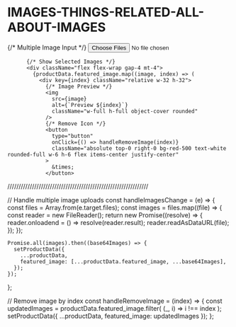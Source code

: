 # IMAGES-THINGS-RELATED-ALL-ABOUT-IMAGES

  {/* Multiple Image Input */}
          <input
            type="file"
            name="featured_image"
            multiple
            onChange={handleImagesChange}
            className="w-full border border-gray-300 rounded p-2"
          />

          {/* Show Selected Images */}
          <div className="flex flex-wrap gap-4 mt-4">
            {productData.featured_image.map((image, index) => (
              <div key={index} className="relative w-32 h-32">
                {/* Image Preview */}
                <img
                  src={image}
                  alt={`Preview ${index}`}
                  className="w-full h-full object-cover rounded"
                />
                {/* Remove Icon */}
                <button
                  type="button"
                  onClick={() => handleRemoveImage(index)}
                  className="absolute top-0 right-0 bg-red-500 text-white rounded-full w-6 h-6 flex items-center justify-center"
                >
                  &times;
                </button>

///////////////////////////////////////////////////////////////

// Handle multiple image uploads
  const handleImagesChange = (e) => {
    const files = Array.from(e.target.files);
    const images = files.map((file) => {
      const reader = new FileReader();
      return new Promise((resolve) => {
        reader.onloadend = () => resolve(reader.result);
        reader.readAsDataURL(file);
      });
    });

    Promise.all(images).then((base64Images) => {
      setProductData({
        ...productData,
        featured_image: [...productData.featured_image, ...base64Images],
      });
    });
  };




// Remove image by index
  const handleRemoveImage = (index) => {
    const updatedImages = productData.featured_image.filter(
      (_, i) => i !== index
    );
    setProductData({ ...productData, featured_image: updatedImages });
  };

